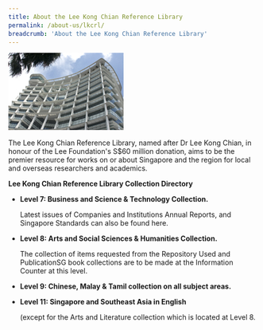 ```yaml
---
title: About the Lee Kong Chian Reference Library
permalink: /about-us/lkcrl/
breadcrumb: 'About the Lee Kong Chian Reference Library'
---
```


![Lee Kong Chian Reference Library](/images/about-us/LKCRL-image.jpg)

The Lee Kong Chian Reference Library, named after Dr Lee Kong Chian, in honour of the Lee Foundation's S$60 million donation, aims to be the premier resource for works on or about Singapore and the region for local and overseas researchers and academics.

**Lee Kong Chian Reference Library Collection Directory**

- **Level 7: Business and Science & Technology Collection.**
  
  Latest issues of Companies and Institutions Annual Reports, and Singapore Standards can also be found here.
  
- **Level 8: Arts and Social Sciences & Humanities Collection.**
  
  The collection of items requested from the Repository Used and PublicationSG book collections are to be made at the Information Counter at this level.
  
- **Level 9: Chinese, Malay & Tamil collection on all subject areas.**

- **Level 11: Singapore and Southeast Asia in English**

  (except for the Arts and Literature collection which is located at Level 8.